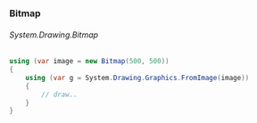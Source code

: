 ### Bitmap
###### System.Drawing.Bitmap

``` csharp
using (var image = new Bitmap(500, 500))
{
    using (var g = System.Drawing.Graphics.FromImage(image))
    {
        // draw..
    }
}
```
